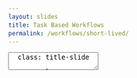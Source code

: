 ```yaml
---
layout: slides
title: Task Based Workflows
permalink: /workflows/short-lived/
---
```


<textarea id="source">
  class: title-slide

  <span class="mega-octicon octicon-mark-github"></span>
  <h1>Task Based GitHub Workflow</h1>

  <footer>
    <div class="octicon-spacer"><span class="octicon octicon-logo-github"></span><span class="tagline">how people build software</span></div>
  </footer>
  ---
  class: title-top

  # Why Task Based Workflows

  - Map branch to task
  - Short lived branches don't need to be merged
  - Short lived branches allow for experimentation
  - CI on tracking branches provides automated reviews
  - Quick peer reviews
  - History tracked on *master*

  <footer>
    <div class="octicon-spacer"><span class="octicon octicon-logo-github"></span><span class="tagline">how people build software</span></div>
  </footer>
  ---
  class: title-top

  #Setting Up Your Workstation

  ```sh
    > git clone https://github.com/leefaus/notifications && cd notifications
    > git config -l
    > git config -l --local
    remote.origin.url=https://github.com/leefaus/notifications
    remote.origin.fetch=+refs/heads/*:refs/remotes/origin/*
    branch.master.remote=origin
    branch.master.merge=refs/heads/master

    > git config --global user.name "Lee Faus"
    > git config --global user.email "leefaus@me.com"
    > git config --local user.email "leefaus@github.com"
  ```

  <footer>
    <div class="octicon-spacer"><span class="octicon octicon-logo-github"></span><span class="tagline">how people build software</span></div>
  </footer>
  ---
  class: full-screen

  <img src="/images/devops-flow.png" class="img-responsive">

  <footer>
    <div class="octicon-spacer"><span class="octicon octicon-logo-github"></span><span class="tagline">how people build software</span></div>
  </footer>
  ---
  class: title-top

  #Creating Branches Locally

  ```sh
    # create a branch off currently checked out branch
    > git branch add-post-to-user
    > git checkout add-post-to-user
    # create a branch off currently checked out branch and checkout
    > git checkout -b add-post-to-user
    # create a branch off currently checked out branch and checkout (contextual ref:)
    > git checkout -b feature/add-post-to-user
  ```

  <footer>
   <div class="octicon-spacer"><span class="octicon octicon-logo-github"></span><span class="tagline">how people build software</span></div>
  </footer>
  ---
  class: title-top

  #Commits

  ```sh
    # create a branch off currently checked out branch and checkout
    > git checkout -b add-post-to-user
    > atom .
    ###
    # make a bunch of edits
    ###

    # Add all new files or you can add them specifically
    > git add -A
    > git add config/routes.rb

    # Commit all changed files or commit them individually
    > git commit -am "added path to routes.rb"
    > git commit config/routes.rb -m "added path to routes.rb"
  ```

  <footer>
    <div class="octicon-spacer"><span class="octicon octicon-logo-github"></span><span class="tagline">how people build software</span></div>
  </footer>
  ---
  class: title-top

  # Pushing Changes to GitHub

  ```sh
    # Push changes recently committed to a tracking branch
    > git push origin add-post-to-user
    # Push changes recently committed to different branch
    > git push origin add-post-to-user:master
    # Sample result                                                        
    Username for 'http://faushouse.vm': chewbacca
    Password for 'http://chewbacca@faushouse.vm':
    Counting objects: 3, done.
    Delta compression using up to 4 threads.
    Compressing objects: 100% (3/3), done.
    Writing objects: 100% (3/3), 313 bytes | 0 bytes/s, done.
    Total 3 (delta 2), reused 0 (delta 0)
    To http://faushouse.vm/republic/calculator
    * [new branch]      add-post-to-user -> add-post-to-user
    ```
  <footer>
    <div class="octicon-spacer"><span class="octicon octicon-logo-github"></span><span class="tagline">how people build software</span></div>
  </footer>
  ---
  class: full-screen

  <img src="/images/pull-request-screenshot.png" class="img-responsive">

  <footer>
    <div class="octicon-spacer"><span class="octicon octicon-logo-github"></span><span class="tagline">how people build software</span></div>
  </footer>
  ---
  class: title-slide

  <span class="mega-octicon octicon-device-desktop"></span>
  <h1>Demo</h1>

  <footer>
    <div class="octicon-spacer"><span class="octicon octicon-logo-github"></span><span class="tagline">how people build software</span></div>
  </footer>
</textarea>
